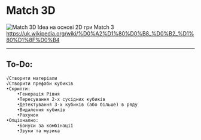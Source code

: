 # Match 3D
![Match 3D Idea](https://github.com/MetalCrafting/Match-3D/assets/153452406/23a20bef-2a11-4673-81df-54a323297afb)
на основі 2D гри Match 3
https://uk.wikipedia.org/wiki/%D0%A2%D1%80%D0%B8_%D0%B2_%D1%80%D1%8F%D0%B4

---

## To-Do:
    √Створити матеріали
    √Створити префаби кубиків
    •Скрипти:
        •Генерація Рівня
        •Пересування 2-х сусідних кубиків
        •Детектування 3-х кубиків (або більше) в ряду
        •Видалення кубиків
        •Рахунок
    •Опціонално:
        •Бонуси за комбінації
        •Звуки та музика
